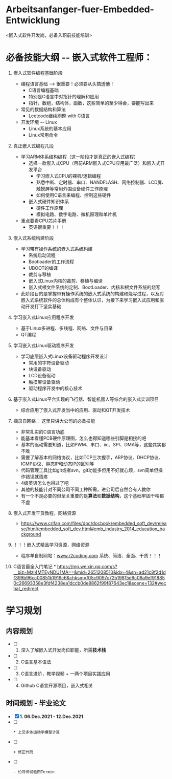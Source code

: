 # Arbeitsanfanger-fuer-Embedded-Entwicklung
<嵌入式软件开发岗，必备入职前技能培训>

# 必备技能大纲 -- 嵌入式软件工程师：
  1. 嵌入式软件编程基础阶段
     - 编程语言基础 --> 很重要！必须要从头搞透他！
       + C语言编程基础
       + 特别是C语言中对指针的理解和应用
       + 指针，数组，结构体，函数，这些简单的至少得会，要能写出来
     - 常见的数据结构和算法
       + Leetcode继续刷题 with C语言
     - 开发环境 -- Linux
       + Linux系统的基本应用
       + Linux常用命令
  2. 真正嵌入式编程几段
     - 学习ARM体系结构编程（这一阶段才是真正的嵌入式编程）
       + 选择一款嵌入式CPU（目前ARM嵌入式CPU应用最广泛）和嵌入式开发平台
         * 学习嵌入式CPU的裸机/逻辑编程
         * 熟悉中断、定时器、串口、NANDFLASH、网络控制器、LCD屏、触摸屏等常用外围设备硬件工作原理
         * 如何使用C语言来编程、控制这些硬件
       + 嵌入式硬件知识体系
         - 硬件工作原理
         - 模拟电路、数字电路、微机原理和单片机
     - 重点要看CPU芯片手册
       + 英语很重要！！！ 
  3. 嵌入式系统构建阶段
     - 学习带有操作系统的嵌入式系统构建
       + 系统启动流程
       + Bootloader的工作流程
       + UBOOT的编译
       + 裁剪与移植
       + 嵌入式Linux内核的裁剪、移植与编译
       + 嵌入式根文件系统的定制、BootLoader、内核和根文件系统的烧写
     - 此阶段目的是掌握带有操作系统的嵌入式系统的构建和烧写过程，以及对嵌入式系统软件的总体构成有个整体认识，为接下来学习嵌入式应用和驱动开发打下坚实基础 
  4. 学习嵌入式Linux应用程序开发
     - 基于Linux多进程、多线程、网络、文件与目录
     - QT编程
  5. 学习嵌入式Linux驱动程序开发
     - 学习底层嵌入式Linux设备驱动程序开发设计
       + 常用的字符设备驱动
       + 块设备驱动
       + LCD设备驱动
       + 触摸屏设备驱动
       + 驱动程序开发中的核心技术
  6. 基于嵌入式Linux平台实现的飞行器、智能机器人等综合的嵌入式实训项目
     - 综合应用了嵌入式开发当中的应用、驱动和QT开发技术
  
  
  7. 摘录自网络：
     这里只讲大公司的必备技能
     - 非常扎实的C语言功底
     - 能基本看懂PCB硬件原理图，怎么也得知道哪些引脚是相接的吧
     - 基本的驱动需要知道，比如PWM、串口、iic、SPI、DMA等，这些其实都不难
     - 需要了解基本的网络协议，比如TCP三次握手，ARP协议、DHCP协议、ICMP协议、静态IP和动态IP的区别等
     - 代码管理工具比如git或者svn，git功能多但用不好就心烦，svn简单但操作错误就蛋疼
     - 4级英语怎么也得过了吧
     - 其他的技能针对不同公司不同工种所需，进公司后自然会有人教你
     - 有一个不是必要的但至关重要的是**算法**和**数据结构**，这个基础牢固干啥都不虚
  8. 嵌入式开发干货教程，网络资源
     - https://www.crifan.com/files/doc/docbook/embedded_soft_dev/release/html/embedded_soft_dev.html#emb_industry_2014_education_background
  9. ！！！嵌入式精品学习资源，网络资源
     - 程序羊自制网站：www.r2coding.com 系统、简洁、全面、干货！！！
  10. C语言最全入门笔记
     * https://mp.weixin.qq.com/s?__biz=MzI4MTEyNDU1MA==&mid=2651208510&idx=4&sn=ad21c8f2d1df399b96cc00851b1919c6&chksm=f05c9097c72b19815e9c08a9ef918850c26693358e3fdf4238ea1dccb0de8862f99f87643ec1&scene=132#wechat_redirect

# 学习规划
  ## 内容规划
  - [ ] 1. 深入了解嵌入式开发岗位职能，所需**技术栈**
  - [ ] 2. C语言基本语法
  - [ ] 3. C语言进阶，教学视频 + 一两个项目实践应用
  - [ ] 4. Github C语言开源项目，嵌入式相关

  ## 时间规划 - 毕业论文
  - [x] **1. 06.Dec.2021 - 12.Dec.2021**
  - [ ]     * 上交多体运动学模型计算
  - [ ]     + 修正代码
  - [ ]     - 约导师试验田Termin
  
